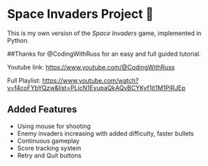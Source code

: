 # Space Invaders Project 🚀

This is my own version of the *Space Invaders* game, implemented in Python.

##Thanks for @CodingWithRuss for an easy and full guided tutorial. 

Youtube link: https://www.youtube.com/@CodingWithRuss 

Full Playlist: https://www.youtube.com/watch?v=f4coFYbYQzw&list=PLjcN1EyupaQkAQyBCYKyf1jt1M1PiRJEp

## Added Features
- Using mouse for shooting
- Enemy invaders increasing with added difficulty, faster bullets
- Continuous gameplay
- Score tracking system
- Retry and Quit buttons

